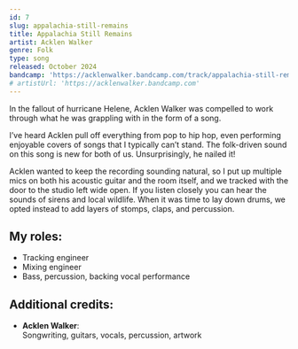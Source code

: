```yaml
---
id: 7
slug: appalachia-still-remains
title: Appalachia Still Remains
artist: Acklen Walker
genre: Folk
type: song
released: October 2024
bandcamp: 'https://acklenwalker.bandcamp.com/track/appalachia-still-remains'
# artistUrl: 'https://acklenwalker.bandcamp.com'
---
```


<script>
  import MulticolBlock from '$lib/MulticolBlock.svelte';
  import TextBlock from '$lib/TextBlock.svelte';
  import ReleaseImg from '$lib/ReleaseImg.svelte';
</script>

<TextBlock>

<ReleaseImg slug="appalachia-still-remains" />

<div>

In the fallout of hurricane Helene, Acklen Walker was compelled to work through what he was grappling with in the form of a song.

I’ve heard Acklen pull off everything from pop to hip hop, even performing enjoyable covers of songs that I typically can’t stand. The folk-driven sound on this song is new for both of us. Unsurprisingly, he nailed it!

Acklen wanted to keep the recording sounding natural, so I put up multiple mics on both his acoustic guitar and the room itself, and we tracked with the door to the studio left wide open. If you listen closely you can hear the sounds of sirens and local wildlife. When it was time to lay down drums, we opted instead to add layers of stomps, claps, and percussion.

</div>

</TextBlock>

<MulticolBlock>
<TextBlock>

## My roles:

- Tracking engineer
- Mixing engineer
- Bass, percussion, backing vocal performance

</TextBlock>

<TextBlock>

## Additional credits:

- **Acklen Walker**: <br />
  Songwriting, guitars, vocals, percussion, artwork

</TextBlock>
</MulticolBlock>
